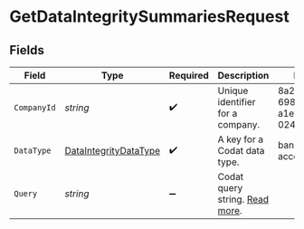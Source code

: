 # GetDataIntegritySummariesRequest


## Fields

| Field                                                                          | Type                                                                           | Required                                                                       | Description                                                                    | Example                                                                        |
| ------------------------------------------------------------------------------ | ------------------------------------------------------------------------------ | ------------------------------------------------------------------------------ | ------------------------------------------------------------------------------ | ------------------------------------------------------------------------------ |
| `CompanyId`                                                                    | *string*                                                                       | :heavy_check_mark:                                                             | Unique identifier for a company.                                               | 8a210b68-6988-11ed-a1eb-0242ac120002                                           |
| `DataType`                                                                     | [DataIntegrityDataType](../../models/shared/DataIntegrityDataType.md)          | :heavy_check_mark:                                                             | A key for a Codat data type.                                                   | banking-accounts                                                               |
| `Query`                                                                        | *string*                                                                       | :heavy_minus_sign:                                                             | Codat query string. [Read more](https://docs.codat.io/using-the-api/querying). |                                                                                |